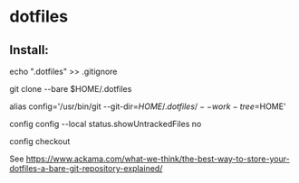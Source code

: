 # dotfiles

## Install:
echo ".dotfiles" >> .gitignore

git clone --bare <remote-git-repo-url> $HOME/.dotfiles

alias config='/usr/bin/git --git-dir=$HOME/.dotfiles/ --work-tree=$HOME'

config config --local status.showUntrackedFiles no

config checkout


See https://www.ackama.com/what-we-think/the-best-way-to-store-your-dotfiles-a-bare-git-repository-explained/
